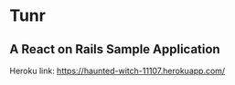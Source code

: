 # Tunr
## A React on Rails Sample Application

Heroku link: https://haunted-witch-11107.herokuapp.com/